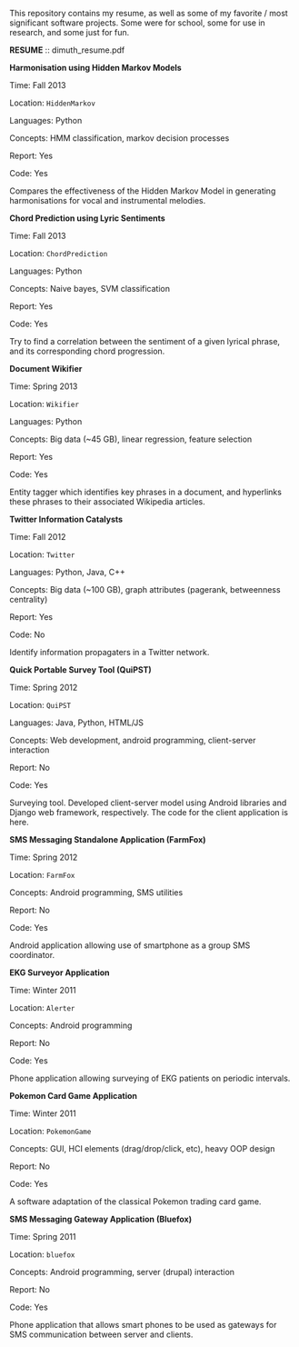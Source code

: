 This repository contains my resume, as well as some of my favorite / most significant software projects. Some were for school, some for use in research, and some just for fun. 

<strong>RESUME</strong> :: dimuth_resume.pdf

<strong>Harmonisation using Hidden Markov Models</strong>

Time: Fall 2013

Location: <code>HiddenMarkov</code>

Languages: Python

Concepts: HMM classification, markov decision processes

Report: Yes

Code: Yes

Compares the effectiveness of the Hidden Markov Model in generating harmonisations for vocal and instrumental melodies. 

<strong>Chord Prediction using Lyric Sentiments</strong>

Time: Fall 2013

Location: <code>ChordPrediction</code>

Languages: Python

Concepts: Naive bayes, SVM classification

Report: Yes

Code: Yes

Try to find a correlation between the sentiment of a given lyrical phrase, and its corresponding chord progression. 

<strong>Document Wikifier</strong>

Time: Spring 2013

Location: <code>Wikifier</code>

Languages: Python

Concepts: Big data (~45 GB), linear regression, feature selection

Report: Yes

Code: Yes

Entity tagger which identifies key phrases in a document, and hyperlinks these phrases to their associated Wikipedia articles.

<strong>Twitter Information Catalysts</strong>

Time: Fall 2012

Location: <code>Twitter</code>

Languages: Python, Java, C++

Concepts: Big data (~100 GB), graph attributes (pagerank, betweenness centrality)

Report: Yes

Code: No

Identify information propagaters in a Twitter network.

<strong>Quick Portable Survey Tool (QuiPST)</strong>

Time: Spring 2012

Location: <code>QuiPST</code>

Languages: Java, Python, HTML/JS

Concepts: Web development, android programming, client-server interaction

Report: No

Code: Yes

Surveying tool. Developed client-server model using Android libraries and Django web framework, respectively. The code for the client application is here. 

<strong>SMS Messaging Standalone Application (FarmFox)</strong>

Time: Spring 2012

Location: <code>FarmFox</code>

Concepts: Android programming, SMS utilities

Report: No

Code: Yes

Android application allowing use of smartphone as a group SMS coordinator. 

<strong>EKG Surveyor Application</strong>

Time: Winter 2011

Location: <code>Alerter</code>

Concepts: Android programming

Report: No

Code: Yes

Phone application allowing surveying of EKG patients on periodic intervals. 

<strong>Pokemon Card Game Application</strong>

Time: Winter 2011

Location: <code>PokemonGame</code>

Concepts: GUI, HCI elements (drag/drop/click, etc), heavy OOP design

Report: No

Code: Yes

A software adaptation of the classical Pokemon trading card game. 

<strong>SMS Messaging Gateway Application (Bluefox)</strong>

Time: Spring 2011

Location: <code>bluefox</code>

Concepts: Android programming, server (drupal) interaction

Report: No

Code: Yes

Phone application that allows smart phones to be used as gateways for SMS communication between server and clients. 
